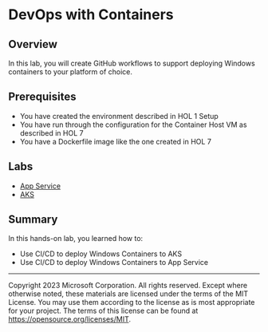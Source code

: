 # DevOps with Containers

## Overview

In this lab, you will create GitHub workflows to support deploying Windows containers to your platform of choice.

## Prerequisites

* You have created the environment described in HOL 1 Setup
* You have run through the configuration for the Container Host VM as described in HOL 7
* You have a Dockerfile image like the one created in HOL 7

## Labs
- [App Service](./App-Service.md)
- [AKS](./AKS.md)

## Summary

In this hands-on lab, you learned how to:

* Use CI/CD to deploy Windows Containers to AKS
* Use CI/CD to deploy Windows Containers to App Service

----
Copyright 2023 Microsoft Corporation. All rights reserved. Except where otherwise noted, these materials are licensed under the terms of the MIT License. You may use them according to the license as is most appropriate for your project. The terms of this license can be found at https://opensource.org/licenses/MIT.
